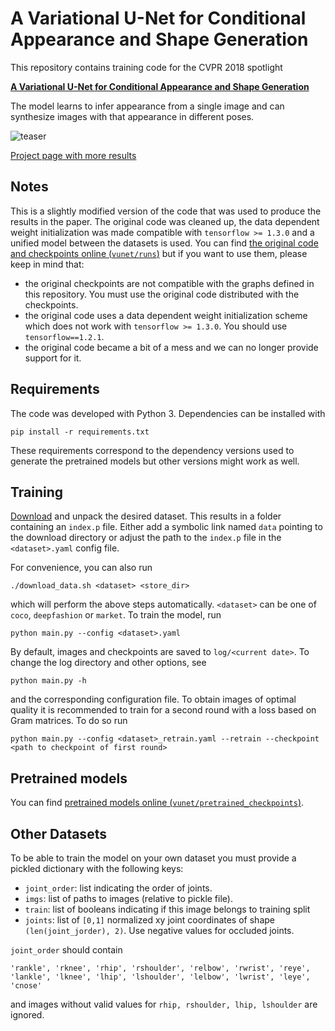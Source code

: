 # A Variational U-Net for Conditional Appearance and Shape Generation

This repository contains training code for the CVPR 2018 spotlight

[**A Variational U-Net for Conditional Appearance and Shape Generation**](https://compvis.github.io/vunet/images/vunet.pdf)

The model learns to infer appearance from a single image and can synthesize
images with that appearance in different poses.

![teaser](assets/cvpr2018_large.gif)

[Project page with more results](https://compvis.github.io/vunet/)

## Notes

This is a slightly modified version of the code that was used to produce the
results in the paper. The original code was cleaned up, the data dependent
weight initialization was made compatible with `tensorflow >= 1.3.0` and a
unified model between the datasets is used. You can find [the original code and
checkpoints online (`vunet/runs`)](https://heibox.uni-heidelberg.de/d/71842715a8/) but if you want to use
them, please keep in mind that:

- the original checkpoints are not compatible with the graphs defined in this
  repository. You must use the original code distributed with the checkpoints.
- the original code uses a data dependent weight initialization scheme which
  does not work with `tensorflow >= 1.3.0`. You should use `tensorflow==1.2.1`.
- the original code became a bit of a mess and we can no longer provide support for
  it.

## Requirements

The code was developed with Python 3. Dependencies can be installed with

    pip install -r requirements.txt

These requirements correspond to the dependency versions used to generate the
pretrained models but other versions might work as well.

## Training

[Download](https://heibox.uni-heidelberg.de/d/71842715a8/) and unpack the desired dataset.
This results in a folder containing an `index.p` file. Either add a symbolic
link named `data` pointing to the download directory or adjust the path to
the `index.p` file in the `<dataset>.yaml` config file.

For convenience, you can also run

    ./download_data.sh <dataset> <store_dir>

which will perform the above steps automatically. `<dataset>` can be one of
`coco`, `deepfashion` or `market`. To train the model, run

    python main.py --config <dataset>.yaml

By default, images and checkpoints are saved to `log/<current date>`. To
change the log directory and other options, see

    python main.py -h

and the corresponding configuration file. To obtain images of optimal
quality it is recommended to train for a second round with a loss based on
Gram matrices. To do so run

    python main.py --config <dataset>_retrain.yaml --retrain --checkpoint <path to checkpoint of first round>


## Pretrained models

You can find [pretrained models
online (`vunet/pretrained_checkpoints`)](https://heibox.uni-heidelberg.de/d/71842715a8/).


## Other Datasets

To be able to train the model on your own dataset you must provide a pickled
dictionary with the following keys:

- `joint_order`: list indicating the order of joints. 
- `imgs`: list of paths to images (relative to pickle file).
- `train`: list of booleans indicating if this image belongs to training split
- `joints`: list of `[0,1]` normalized xy joint coordinates of shape `(len(joint_jorder), 2)`. Use negative values for occluded joints.

`joint_order` should contain

    'rankle', 'rknee', 'rhip', 'rshoulder', 'relbow', 'rwrist', 'reye', 'lankle', 'lknee', 'lhip', 'lshoulder', 'lelbow', 'lwrist', 'leye', 'cnose'

and images without valid values for `rhip, rshoulder, lhip, lshoulder` are
ignored.
